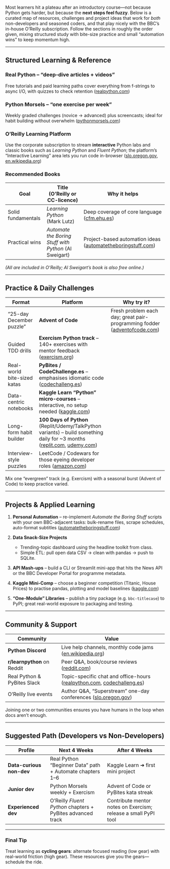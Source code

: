 Most learners hit a plateau after an introductory course—not because Python gets harder, but because the **next steps feel fuzzy**. Below is a curated map of resources, challenges and project ideas that work for _both_ non-developers and seasoned coders, and that play nicely with the BBC’s in-house O’Reilly subscription. Follow the sections in roughly the order given, mixing structured study with bite-size practice and small “automation wins” to keep momentum high.

---

## Structured Learning & Reference

### Real Python – “deep-dive articles + videos”

Free tutorials and paid learning paths cover everything from f-strings to async I/O, with quizzes to check retention ([realpython.com][1])

### Python Morsels – “one exercise per week”

Weekly graded challenges (novice → advanced) plus screencasts; ideal for habit building without overwhelm ([pythonmorsels.com][2])

### O’Reilly Learning Platform

Use the corporate subscription to stream **interactive** Python labs and classic books such as _Learning Python_ and _Fluent Python_; the platform’s “Interactive Learning” area lets you run code in-browser ([slo.oregon.gov][3], [en.wikipedia.org][4])

### Recommended Books

| Goal               | Title (O’Reilly or CC-licence)                        | Why it helps                                                     |
| ------------------ | ----------------------------------------------------- | ---------------------------------------------------------------- |
| Solid fundamentals | _Learning Python_ (Mark Lutz)                         | Deep coverage of core language ([cfm.ehu.es][5])                 |
| Practical wins     | _Automate the Boring Stuff with Python_ (Al Sweigart) | Project-based automation ideas ([automatetheboringstuff.com][6]) |

_(All are included in O’Reilly; Al Sweigart’s book is also free online.)_

---

## Practice & Daily Challenges

| Format                      | Platform                                                                                                                             | Why try it?                                                                   |
| --------------------------- | ------------------------------------------------------------------------------------------------------------------------------------ | ----------------------------------------------------------------------------- |
| “25-day December puzzle”    | **Advent of Code**                                                                                                                   | Fresh problem each day; great pair-programming fodder ([adventofcode.com][7]) |
| Guided TDD drills           | **Exercism Python track** – 140+ exercises with mentor feedback ([exercism.org][8])                                                  |                                                                               |
| Real-world bite-sized katas | **PyBites / CodeChallenge.es** – emphasises idiomatic code ([codechalleng.es][9])                                                    |                                                                               |
| Data-centric notebooks      | **Kaggle Learn “Python” micro-courses** – interactive, no setup needed ([kaggle.com][10])                                            |                                                                               |
| Long-form habit builder     | **100 Days of Python** (Replit/Udemy/TalkPython variants) – build something daily for \~3 months ([replit.com][11], [udemy.com][12]) |                                                                               |
| Interview-style puzzles     | LeetCode / Codewars for those eyeing developer roles ([amazon.com][13])                                                              |                                                                               |

Mix one “evergreen” track (e.g. Exercism) with a seasonal burst (Advent of Code) to keep practice varied.

---

## Projects & Applied Learning

1. **Personal Automation** – re-implement _Automate the Boring Stuff_ scripts with your own BBC-adjacent tasks: bulk-rename files, scrape schedules, auto-format subtitles ([automatetheboringstuff.com][6])
2. **Data Snack-Size Projects**

   - Trending-topic dashboard using the headline toolkit from class.
   - Simple ETL: pull open data CSV → clean with pandas → push to SQLite.

3. **API Mash-ups** – build a CLI or Streamlit mini-app that hits the News API or the BBC Developer Portal for programme metadata.
4. **Kaggle Mini-Comp** – choose a beginner competition (Titanic, House Prices) to practise pandas, plotting and model baselines ([kaggle.com][10])
5. **“One-Module” Libraries** – publish a tiny package (e.g. `bbc-titlecase`) to PyPI; great real-world exposure to packaging and testing.

---

## Community & Support

| Community                   | Value                                                                            |
| --------------------------- | -------------------------------------------------------------------------------- |
| **Python Discord**          | Live help channels, monthly code jams ([en.wikipedia.org][14])                   |
| **r/learnpython** on Reddit | Peer Q\&A, book/course reviews ([reddit.com][15])                                |
| Real Python & PyBites Slack | Topic-specific chat and office-hours ([realpython.com][1], [codechalleng.es][9]) |
| O’Reilly live events        | Author Q\&A, “Superstream” one-day conferences ([slo.oregon.gov][3])             |

Joining one or two communities ensures you have humans in the loop when docs aren’t enough.

---

## Suggested Path (Developers vs Non-Developers)

| Profile                  | Next 4 Weeks                                               | After 4 Weeks                                                  |
| ------------------------ | ---------------------------------------------------------- | -------------------------------------------------------------- |
| **Data-curious non-dev** | Real Python “Beginner Data” path + Automate chapters 1–6   | Kaggle Learn ➜ first mini project                              |
| **Junior dev**           | Python Morsels weekly + Exercism                           | Advent of Code or PyBites kata streak                          |
| **Experienced dev**      | O’Reilly _Fluent Python_ chapters + PyBites advanced track | Contribute mentor notes on Exercism; release a small PyPI tool |

---

### Final Tip

Treat learning as **cycling gears**: alternate focused reading (low gear) with real-world friction (high gear). These resources give you the gears—schedule the ride.

[1]: https://realpython.com/?utm_source=chatgpt.com "Real Python"
[2]: https://www.pythonmorsels.com/exercises/?utm_source=chatgpt.com "Python Exercises"
[3]: https://slo.oregon.gov/oreilly/content?utm_source=chatgpt.com "Content & Formats - O'Reilly Learning Platform"
[4]: https://en.wikipedia.org/wiki/O%27Reilly_Media?utm_source=chatgpt.com "O'Reilly Media"
[5]: https://cfm.ehu.es/ricardo/docs/python/Learning_Python.pdf?utm_source=chatgpt.com "[PDF] Learning Python - Materials Physics Center"
[6]: https://automatetheboringstuff.com/?utm_source=chatgpt.com "Automate the Boring Stuff with Python"
[7]: https://adventofcode.com/?utm_source=chatgpt.com "Advent of Code 2024"
[8]: https://exercism.org/tracks/python?utm_source=chatgpt.com "Python on Exercism"
[9]: https://codechalleng.es/?utm_source=chatgpt.com "PyBites Platform | Real World Python Exercises"
[10]: https://www.kaggle.com/learn/python?utm_source=chatgpt.com "Learn Python Tutorials - Kaggle"
[11]: https://replit.com/learn/100-days-of-python/?utm_source=chatgpt.com "100 Days of Code - The Complete Python Course - Replit"
[12]: https://www.udemy.com/course/100-days-of-code/?srsltid=AfmBOoqlF3zmUQrcV5JTTUJSaUAK3X0SOHiek3QmtZ6JfM6D3CI6Uyq-&utm_source=chatgpt.com "100 Days of Code: The Complete Python Pro Bootcamp - Udemy"
[13]: https://www.amazon.com/Automate-Boring-Stuff-Python-Programming/dp/1593275994?utm_source=chatgpt.com "Automate the Boring Stuff with Python: Practical Programming for ..."
[14]: https://en.wikipedia.org/wiki/Advent_of_Code?utm_source=chatgpt.com "Advent of Code"
[15]: https://www.reddit.com/r/learnpython/comments/2jqgjw/is_it_possible_to_learn_python_by_reading_oreilly/?utm_source=chatgpt.com "Is it possible to learn Python by reading O'Reilly Learning ... - Reddit"

